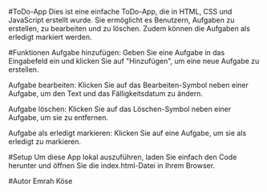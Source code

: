 #ToDo-App
Dies ist eine einfache ToDo-App, die in HTML, CSS und JavaScript erstellt wurde. Sie ermöglicht es Benutzern, Aufgaben zu erstellen, zu bearbeiten und zu löschen. Zudem können die Aufgaben als erledigt markiert werden.

#Funktionen
Aufgabe hinzufügen: Geben Sie eine Aufgabe in das Eingabefeld ein und klicken Sie auf "Hinzufügen", um eine neue Aufgabe zu erstellen.

Aufgabe bearbeiten: Klicken Sie auf das Bearbeiten-Symbol neben einer Aufgabe, um den Text und das Fälligkeitsdatum zu ändern.

Aufgabe löschen: Klicken Sie auf das Löschen-Symbol neben einer Aufgabe, um sie zu entfernen.

Aufgabe als erledigt markieren: Klicken Sie auf eine Aufgabe, um sie als erledigt zu markieren.


#Setup
Um diese App lokal auszuführen, laden Sie einfach den Code herunter und öffnen Sie die index.html-Datei in Ihrem Browser.

#Autor
Emrah Köse
